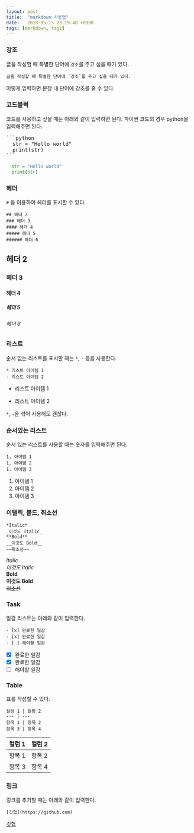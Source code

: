 ```yaml
---
layout: post
title:  "markdown 사용법"
date:   2018-05-15 23:19:48 +0900
tags: [markdown, tag1]
---
```

### 강조
글을 작성할 때 특별한 단어에 `강조`를 주고 싶을 때가 있다. 
```
글을 작성할 때 특별한 단어에 `강조`를 주고 싶을 때가 있다.
```

이렇게 입력하면 문장 내 단어에 강조를 줄 수 있다.

### 코드블럭
코드를 사용하고 싶을 때는 아래와 같이 입력하면 된다.
파이썬 코드의 경우 python을 입력해주면 된다.
<pre>
```python
  str = "Hello world"
  print(str)
```
</pre>
```python
  str = "Hello world"
  print(str)
```

### 헤더
`#` 을 이용하여 헤더를 표시할 수 있다.
```
## 헤더 2
### 헤더 3
#### 헤더 4
##### 헤더 5
###### 헤더 6
```

## 헤더 2
### 헤더 3
#### 헤더 4
##### 헤더 5
###### 헤더 6

### 리스트
순서 없는 리스트를 표시할 때는 `*`, `-` 등을 사용한다.

```
* 리스트 아이템 1
- 리스트 아이템 2
```
* 리스트 아이템 1
- 리스트 아이템 2

`*`, `-`을 섞어 사용해도 괜찮다.

### 순서있는 리스트
순서 있는 리스트를 사용할 때는 숫자를 입력해주면 된다.
```
1. 아이템 1
1. 아이템 2
1. 아이템 3
```
1. 아이템 1
1. 아이템 2
1. 아이템 3

### 이탤릭, 볼드, 취소선
```
*Italic*
_이것도 Italic_
**Bold**
__이것도 Bold__
~~취소선~~
```
*Italic*<br/>
_이것도 Italic_<br/>
**Bold**<br/>
__이것도 Bold__<br/>
~~취소선~~<br/>

### Task
일감 리스트는 아래와 같이 입력한다.

```
- [x] 완료한 일감
- [x] 완료한 일감
- [ ] 해야할 일감
```
- [x] 완료한 일감
- [x] 완료한 일감
- [ ] 해야할 일감

### Table
표를 작성할 수 있다.
```
컬럼 1 | 컬럼 2
--- | ---
항목 1 | 항목 2
항목 3 | 항목 4
```

컬럼 1 | 컬럼 2
--- | ---
항목 1 | 항목 2
항목 3 | 항목 4

### 링크
링크를 추가할 때는 아래와 같이 입력한다.
```
[깃헙](https://github.com)
```

[깃헙](https://github.com)
